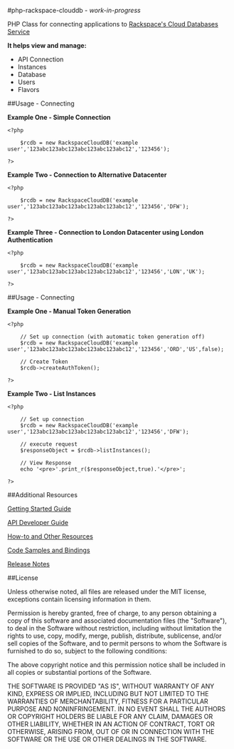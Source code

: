 #php-rackspace-clouddb - *work-in-progress*

PHP Class for connecting applications to [Rackspace's Cloud Databases Service](http://www.rackspace.com/cloud/cloud_hosting_products/databases/)



**It helps view and manage:**

- API Connection
- Instances
- Database
- Users
- Flavors



##Usage - Connecting

**Example One - Simple Connection**

	<?php

		$rcdb = new RackspaceCloudDB('example user','123abc123abc123abc123abc123abc12','123456');
	
	?>
	
**Example Two - Connection to Alternative Datacenter**

	<?php
	
		$rcdb = new RackspaceCloudDB('example user','123abc123abc123abc123abc123abc12','123456','DFW');
	
	?>
	
**Example Three - Connection to London Datacenter using London Authentication**

	<?php
	
		$rcdb = new RackspaceCloudDB('example user','123abc123abc123abc123abc123abc12','123456','LON','UK');
		
	?>

##Usage - Connecting

**Example One - Manual Token Generation**

	<?php
	
		// Set up connection (with automatic token generation off)
		$rcdb = new RackspaceCloudDB('example user','123abc123abc123abc123abc123abc12','123456','ORD','US',false);
		
		// Create Token
		$rcdb->createAuthToken();
			
	?>
	
**Example Two - List Instances**

	<?php
	
		// Set up connection
		$rcdb = new RackspaceCloudDB('example user','123abc123abc123abc123abc123abc12','123456','DFW');
	
		// execute request
		$responseObject = $rcdb->listInstances();
		
		// View Response
		echo '<pre>'.print_r($responseObject,true).'</pre>';
	
	?>
	
##Additional Resources



[Getting Started Guide](http://docs.rackspace.com/cdb/api/cdb-getting-started-latest/index.html)

[API Developer Guide](http://docs.rackspace.com/cdb/api/cdb-devguide-latest/index.html)

[How-to and Other Resources](http://www.rackspace.com/knowledge_center/content/cloud-databases-how-articles-other-resources)

[Code Samples and Bindings](http://www.rackspace.com/knowledge_center/content/cloud-databases-sample-code-bindings)

[Release Notes](http://docs.rackspace.com/cdb/api/cdb-releasenotes-latest/index.html)


##License

Unless otherwise noted, all files are released under the MIT license, exceptions contain licensing information in them.

Permission is hereby granted, free of charge, to any person obtaining a copy of this software and associated documentation files (the "Software"), to deal in the Software without restriction, including without limitation the rights to use, copy, modify, merge, publish, distribute, sublicense, and/or sell copies of the Software, and to permit persons to whom the Software is furnished to do so, subject to the following conditions:

The above copyright notice and this permission notice shall be included in all copies or substantial portions of the Software.

THE SOFTWARE IS PROVIDED "AS IS", WITHOUT WARRANTY OF ANY KIND, EXPRESS OR IMPLIED, INCLUDING BUT NOT LIMITED TO THE WARRANTIES OF MERCHANTABILITY, FITNESS FOR A PARTICULAR PURPOSE AND NONINFRINGEMENT. IN NO EVENT SHALL THE AUTHORS OR COPYRIGHT HOLDERS BE LIABLE FOR ANY CLAIM, DAMAGES OR OTHER LIABILITY, WHETHER IN AN ACTION OF CONTRACT, TORT OR OTHERWISE, ARISING FROM, OUT OF OR IN CONNECTION WITH THE SOFTWARE OR THE USE OR OTHER DEALINGS IN THE SOFTWARE.